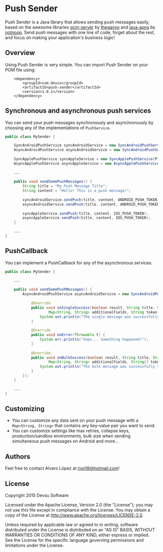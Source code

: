 # Push Sender #

Push Sender is a Java library that allows sending push messages easily, based on the awesome libraries [gcm-server](https://github.com/theganyo/gcm-server) by [theganyo](https://github.com/theganyo) and [java-apns](https://github.com/notnoop/java-apns) by [notnoop](https://github.com/notnoop). Send push messages with one line of code, forget about the rest, and focus on making your application's business logic!

## Overview ###

Using Push Sender is very simple. You can import Push Sender on your POM file using:

```
	<dependency>
		<groupId>com.devsu</groupId>
		<artifactId>push-sender</artifactId>
		<version>1.0.1</version>
	</dependency>
```

## Synchronous and asynchronous push services ###

You can send your push messages synchronously and asynchronously by choosing any of the implementations of `PushService`.

```java
public class MySender {

	SyncAndroidPushService syncAndroidService = new SyncAndroidPushService(GCM_API_KEY);
	AsyncAndroidPushService asyncAndroidService = new SyncAndroidPushService(GCM_API_KEY, null);
	
	SyncApplePushService syncAppleService = new SyncApplePushService(P12_FILEPATH, P12_PASSWORD, IS_PRODUCTION_ENVIRONMENT);
	AsyncApplePushService asyncAppleService = new AsyncApplePushService(P12_FILEPATH, P12_PASSWORD, IS_PRODUCTION_ENVIRONMENT, null);
	
	...
	
	public void sendSomePushMessages() {
		String title = "My Push Message Title";
		String content = "Hello! This is a push message!";
		
		syncAndroidService.sendPush(title, content, ANDROID_PUSH_TOKEN);
		asyncAndroidService.sendPush(title, content, ANDROID_PUSH_TOKEN);
		
		syncAppleService.sendPush(title, content, IOS_PUSH_TOKEN);
		asyncAppleService.sendPush(title, content, IOS_PUSH_TOKEN);
	}

	...
}
```

## PushCallback ###

You can implement a PushCallback for any of the asynchronous services.

```java
public class MySender {

	...
		
	public void sendSomePushMessages() {
		AsyncAndroidPushService asyncAndroidService = new SyncAndroidPushService(GCM_API_KEY, new PushCallback() {
			
			@Override
			public void onSingleSuccess(boolean result, String title, String message, 
					Map<String, String> additionalFields, String token) {
				System.out.println("The single message was successfully sent!");
			}
			
			@Override
			public void onError(Throwable t) {
				System.err.println("Oops... Something happened!");
			}
			
			@Override
			public void onBulkSuccess(boolean result, String title, String message, 
					Map<String, String> additionalFields, String[] tokens) {
				System.out.println("The bulk message was successfully sent!");
			}
		});
	}

	...
}
```

## Customizing ###
+ You can customize any data sent on your push message with a `Map<String, String>` that contains any key-value pair you want to send.
+ You can customize settings like max retries, collapse keys, production/sandbox environments, bulk size when sending simultaneous push messages on Android and more... 

## Authors ##
Feel free to contact Alvaro López at rion18@hotmail.com!

## License ###

Copyright 2015 Devsu Software

Licensed under the Apache License, Version 2.0 (the "License");
you may not use this file except in compliance with the License.
You may obtain a copy of the License at http://www.apache.org/licenses/LICENSE-2.0.

Unless required by applicable law or agreed to in writing, software
distributed under the License is distributed on an "AS IS" BASIS,
WITHOUT WARRANTIES OR CONDITIONS OF ANY KIND, either express or implied.
See the License for the specific language governing permissions and
limitations under the License.